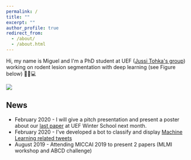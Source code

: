 ```yaml
---
permalink: /
title: ""
excerpt: ""
author_profile: true
redirect_from: 
  - /about/
  - /about.html
---
```


Hi, my name is Miguel and I'm a PhD student at UEF (<a href="https://www.jussitohka.net/" target="_blank">Jussi Tohka's group</a>) working on rodent lesion segmentation with deep learning (see Figure below) 🧠🐭💻

<img src="{{ base_path }}/images/lesions.png" with="400px">

## News
* February 2020 - I will give a pitch presentation and present a poster about our <a href="https://arxiv.org/abs/2001.09138" target="_blank">last paper</a> at UEF Winter School next month.
* February 2020 - I've developed a bot to classify and display <a href="https://jmlipman.github.io/misc/popularML" target="_blank">Machine Learning related tweets</a>
* August 2019 - Attending MICCAI 2019 to present 2 papers (MLMI workshop and ABCD challenge)


